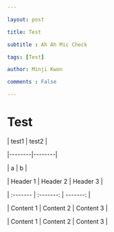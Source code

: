 ---
layout: post
title: Test
subtitle : Ah Ah Mic Check
tags: [Test]
author: Minji Kwon
comments : False
---

# Test
| test1 | test2 |
|--------|--------|
| a       | b       |

| Header 1  | Header 2 | Header 3 |
| :------- | :-------: | -------: |
| Content 1 | Content 2 | Content 3 |
| Content 1 | Content 2 | Content 3 |
